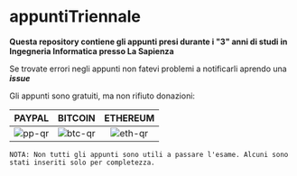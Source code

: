 # appuntiTriennale
**Questa repository contiene gli appunti presi durante i "3" anni di studi in Ingegneria Informatica presso La Sapienza**

Se trovate errori negli appunti non fatevi problemi a notificarli aprendo una ***issue***

Gli appunti sono gratuiti, ma non rifiuto donazioni:

| PAYPAL        | BITCOIN           | ETHEREUM        |
| ------------- |:-------------:|:-----:|
| ![pp-qr](https://i.imgur.com/8dygmUnm.png) | ![btc-qr](https://i.imgur.com/YNKnDBKm.png) | ![eth-qr](https://i.imgur.com/i1jojCfm.png) |



`
NOTA: Non tutti gli appunti sono utili a passare l'esame.
Alcuni sono stati inseriti solo per completezza.
`
